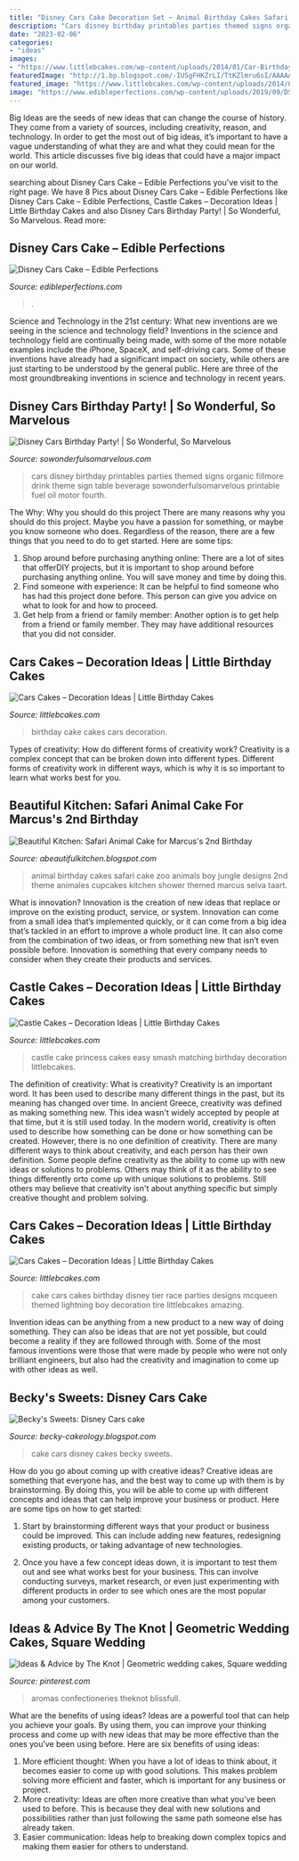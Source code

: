 ```yaml
---
title: "Disney Cars Cake Decoration Set ~ Animal Birthday Cakes Safari Cake Zoo Animals Boy Jungle Designs 2nd Theme Animales Cupcakes Kitchen Shower Themed Marcus Selva Taart"
description: "Cars disney birthday printables parties themed signs organic fillmore drink theme sign table beverage sowonderfulsomarvelous printable fuel oil motor fourth"
date: "2023-02-06"
categories:
- "ideas"
images:
- "https://www.littlebcakes.com/wp-content/uploads/2014/01/Car-Birthday-Cake-1024x768.jpg"
featuredImage: "http://1.bp.blogspot.com/-IUSgFHKZrLI/TtKZlmru6sI/AAAAAAAAAXw/PHiugVzk7sI/s1600/IMG_4395.JPG"
featured_image: "https://www.littlebcakes.com/wp-content/uploads/2014/01/Car-Birthday-Cake-1024x768.jpg"
image: "https://www.edibleperfections.com/wp-content/uploads/2019/09/DSC_1323.jpg"
---
```



Big Ideas are the seeds of new ideas that can change the course of history. They come from a variety of sources, including creativity, reason, and technology. In order to get the most out of big ideas, it’s important to have a vague understanding of what they are and what they could mean for the world. This article discusses five big ideas that could have a major impact on our world.

	

		
searching about Disney Cars Cake – Edible Perfections you've visit to the right page. We have 8 Pics about Disney Cars Cake – Edible Perfections like Disney Cars Cake – Edible Perfections, Castle Cakes – Decoration Ideas | Little Birthday Cakes and also Disney Cars Birthday Party! | So Wonderful, So Marvelous. Read more:
		
    
## Disney Cars Cake – Edible Perfections

<img loading=lazy src="https://www.edibleperfections.com/wp-content/uploads/2019/09/DSC_1323.jpg" onerror="this.onerror=null;this.src='https://tse4.mm.bing.net/th?id=OIP.Z_GvTT7qnWUGqtCtx2b8XgHaE8&amp;pid=15.1';" alt="Disney Cars Cake – Edible Perfections">

_Source: edibleperfections.com_

>. 

	

Science and Technology in the 21st century: What new inventions are we seeing in the science and technology field?
Inventions in the science and technology field are continually being made, with some of the more notable examples include the iPhone, SpaceX, and self-driving cars. Some of these inventions have already had a significant impact on society, while others are just starting to be understood by the general public. Here are three of the most groundbreaking inventions in science and technology in recent years.

    
## Disney Cars Birthday Party! | So Wonderful, So Marvelous

<img loading=lazy src="http://1.bp.blogspot.com/_RDz1lEnGGrA/S9W-tHBZiHI/AAAAAAAADPo/sbldA1F-P4w/s1600/finn&#039;s+birthday+092.JPG" onerror="this.onerror=null;this.src='https://tse4.mm.bing.net/th?id=OIP.0hcU7wcnr0jsYqsj8D6IswHaE8&amp;pid=15.1';" alt="Disney Cars Birthday Party! | So Wonderful, So Marvelous">

_Source: sowonderfulsomarvelous.com_

>cars disney birthday printables parties themed signs organic fillmore drink theme sign table beverage sowonderfulsomarvelous printable fuel oil motor fourth. 

	

The Why: Why you should do this project
There are many reasons why you should do this project. Maybe you have a passion for something, or maybe you know someone who does. Regardless of the reason, there are a few things that you need to do to get started. Here are some tips:
1. Shop around before purchasing anything online: There are a lot of sites that offerDIY projects, but it is important to shop around before purchasing anything online. You will save money and time by doing this.
2. Find someone with experience: It can be helpful to find someone who has had this project done before. This person can give you advice on what to look for and how to proceed.
3. Get help from a friend or family member: Another option is to get help from a friend or family member. They may have additional resources that you did not consider.

    
## Cars Cakes – Decoration Ideas | Little Birthday Cakes

<img loading=lazy src="https://www.littlebcakes.com/wp-content/uploads/2014/01/Car-Birthday-Cake-1024x768.jpg" onerror="this.onerror=null;this.src='https://tse4.mm.bing.net/th?id=OIP.Y75UvWZ8hNLHraDRTk9QZwHaFj&amp;pid=15.1';" alt="Cars Cakes – Decoration Ideas | Little Birthday Cakes">

_Source: littlebcakes.com_

>birthday cake cakes cars decoration. 

	

Types of creativity: How do different forms of creativity work?
Creativity is a complex concept that can be broken down into different types. Different forms of creativity work in different ways, which is why it is so important to learn what works best for you.

    
## Beautiful Kitchen: Safari Animal Cake For Marcus&#039;s 2nd Birthday

<img loading=lazy src="http://1.bp.blogspot.com/-IUSgFHKZrLI/TtKZlmru6sI/AAAAAAAAAXw/PHiugVzk7sI/s1600/IMG_4395.JPG" onerror="this.onerror=null;this.src='https://tse4.mm.bing.net/th?id=OIP.ERjbEBh3l85HFi1YFfHnpAHaLI&amp;pid=15.1';" alt="Beautiful Kitchen: Safari Animal Cake for Marcus&#039;s 2nd Birthday">

_Source: abeautifulkitchen.blogspot.com_

>animal birthday cakes safari cake zoo animals boy jungle designs 2nd theme animales cupcakes kitchen shower themed marcus selva taart. 

	

What is innovation?
Innovation is the creation of new ideas that replace or improve on the existing product, service, or system. Innovation can come from a small idea that’s implemented quickly, or it can come from a big idea that’s tackled in an effort to improve a whole product line. It can also come from the combination of two ideas, or from something new that isn’t even possible before. Innovation is something that every company needs to consider when they create their products and services.

    
## Castle Cakes – Decoration Ideas | Little Birthday Cakes

<img loading=lazy src="http://www.littlebcakes.com/wp-content/uploads/2013/08/Easy-Princess-Castle-Cake.jpg" onerror="this.onerror=null;this.src='https://tse4.mm.bing.net/th?id=OIP.hPo9a4_iA90-Ih9LyKNdpQHaJ4&amp;pid=15.1';" alt="Castle Cakes – Decoration Ideas | Little Birthday Cakes">

_Source: littlebcakes.com_

>castle cake princess cakes easy smash matching birthday decoration littlebcakes. 

	

The definition of creativity: What is creativity?
Creativity is an important word. It has been used to describe many different things in the past, but its meaning has changed over time. In ancient Greece, creativity was defined as making something new. This idea wasn't widely accepted by people at that time, but it is still used today. In the modern world, creativity is often used to describe how something can be done or how something can be created. However, there is no one definition of creativity. There are many different ways to think about creativity, and each person has their own definition. Some people define creativity as the ability to come up with new ideas or solutions to problems. Others may think of it as the ability to see things differently orto come up with unique solutions to problems. Still others may believe that creativity isn't about anything specific but simply creative thought and problem solving.

    
## Cars Cakes – Decoration Ideas | Little Birthday Cakes

<img loading=lazy src="https://www.littlebcakes.com/wp-content/uploads/2014/01/Cars-Cakes.jpg" onerror="this.onerror=null;this.src='https://tse1.mm.bing.net/th?id=OIP.V1P7y-NktjGbMGmGn9Oq3AHaKs&amp;pid=15.1';" alt="Cars Cakes – Decoration Ideas | Little Birthday Cakes">

_Source: littlebcakes.com_

>cake cars cakes birthday disney tier race parties designs mcqueen themed lightning boy decoration tire littlebcakes amazing. 

	

Invention ideas can be anything from a new product to a new way of doing something. They can also be ideas that are not yet possible, but could become a reality if they are followed through with. Some of the most famous inventions were those that were made by people who were not only brilliant engineers, but also had the creativity and imagination to come up with other ideas as well.

    
## Becky&#039;s Sweets: Disney Cars Cake

<img loading=lazy src="https://2.bp.blogspot.com/-ETV72r7DK8s/TXJiDy5ezhI/AAAAAAAACLw/N-JtSr4wSos/s1600/Cakes%2B003.JPG" onerror="this.onerror=null;this.src='https://tse1.mm.bing.net/th?id=OIP.s4BCOevWetkvsaVVH_ZDXgHaFj&amp;pid=15.1';" alt="Becky&#039;s Sweets: Disney Cars cake">

_Source: becky-cakeology.blogspot.com_

>cake cars disney cakes becky sweets. 

	

How do you go about coming up with creative ideas?
Creative ideas are something that everyone has, and the best way to come up with them is by brainstorming. By doing this, you will be able to come up with different concepts and ideas that can help improve your business or product. Here are some tips on how to get started:
1. Start by brainstorming different ways that your product or business could be improved. This can include adding new features, redesigning existing products, or taking advantage of new technologies.

2. Once you have a few concept ideas down, it is important to test them out and see what works best for your business. This can involve conducting surveys, market research, or even just experimenting with different products in order to see which ones are the most popular among your customers.


    
## Ideas &amp; Advice By The Knot | Geometric Wedding Cakes, Square Wedding

<img loading=lazy src="https://i.pinimg.com/originals/30/c6/72/30c6729c484415d1817c0c5ca37eb07a.jpg" onerror="this.onerror=null;this.src='https://tse1.mm.bing.net/th?id=OIP.guIMgmym5qRTh8o1WReVXAHaJ4&amp;pid=15.1';" alt="Ideas &amp; Advice by The Knot | Geometric wedding cakes, Square wedding">

_Source: pinterest.com_

>aromas confectioneries theknot blissfull. 

	

What are the benefits of using ideas?
Ideas are a powerful tool that can help you achieve your goals. By using them, you can improve your thinking process and come up with new ideas that may be more effective than the ones you’ve been using before. Here are six benefits of using ideas: 
1. More efficient thought: When you have a lot of ideas to think about, it becomes easier to come up with good solutions. This makes problem solving more efficient and faster, which is important for any business or project. 
2. More creativity: Ideas are often more creative than what you’ve been used to before. This is because they deal with new solutions and possibilities rather than just following the same path someone else has already taken. 
3. Easier communication: Ideas help to breaking down complex topics and making them easier for others to understand.

